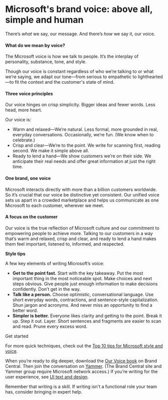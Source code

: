 ﻿# Microsoft's brand voice: above all, simple and human

There’s *what* we say, our message. And there’s *how*
we say it, our voice. 

#### What do we mean by voice?

The Microsoft voice is how we talk to people. It’s the interplay of personality, substance, tone, and style.

Though
our voice is constant regardless of who we’re talking to or what we’re
saying, we adapt our tone—from serious to empathetic to lighthearted—to
fit the context and the customer's state of mind. 

#### Three voice principles

Our voice hinges on crisp simplicity. Bigger ideas and fewer words. Less head, more heart. 

Our voice is:

  - Warm and relaxed—We’re
    natural. Less formal, more grounded in real, everyday conversations.
    Occasionally, we’re fun. (We know when to celebrate.)
  - Crisp and clear—We’re to the point. We write for scanning first, reading second. We make it simple above all.
  - Ready to lend a hand—We show customers we’re on their side. We anticipate their real needs and offer great information at just the right time.

#### One brand, one voice

Microsoft
interacts directly with more than a billion customers worldwide. So
it’s crucial that our voice be distinctive yet consistent. Our unified
voice sets us apart in a crowded marketplace and helps us communicate as
one Microsoft to each customer, wherever we meet.

#### A focus on the customer

Our
voice is the true reflection of Microsoft culture and our commitment to
empowering people to achieve more. Talking to our customers in a way
that’s warm and relaxed, crisp and clear, and ready to lend a hand makes
them feel important, listened to, informed, and respected.

**Style tips**

A few key elements of writing Microsoft’s voice:

  - **Get to the point fast.** Start
    with the key takeaway. Put the most important thing in the most
    noticeable spot. Make choices and next steps obvious. Give people
    just enough information to make decisions confidently. Don’t get in
    the way. 
  - **Talk like a person.** Choose
    optimistic, conversational language. Use short everyday words,
    contractions, and sentence-style capitalization. Shun jargon and
    acronyms. And never miss an opportunity to find a better
    word. 
  - **Simpler is better.** Everyone
    likes clarity and getting to the point. Break it up. Step it out.
    Layer. Short sentences and fragments are easier to scan and read.
    Prune every excess word.

Get started 

For more quick techniques, check out the [Top 10 tips for Microsoft style and voice](/style-guide/top-10-tips-style-voice). 

When you’re ready to dig deeper, download the [](https://microsoft.sharepoint.com/teams/BrandCentral/Search/Pages/BCGuidelinesResults.aspx?k=voice%20book)[Our Voice book](https://microsoft.sharepoint.com/teams/BrandCentral/Guidelines/Our_voice_July2014.pdf "Microsoft brand voice PDF") on Brand Central. Then join the conversation on [Yammer](https://www.yammer.com/microsoft.com/#/threads/inGroup?type=in_group&feedId=4502662). (The Brand Central site and Yammer group require Microsoft network access.) If you’re writing for the user experience, see [UI text and design](/style-guide/ui-text-content-design). 

Remember that writing is a skill. If writing isn't a functional role your team has, consider bringing in expert help.
